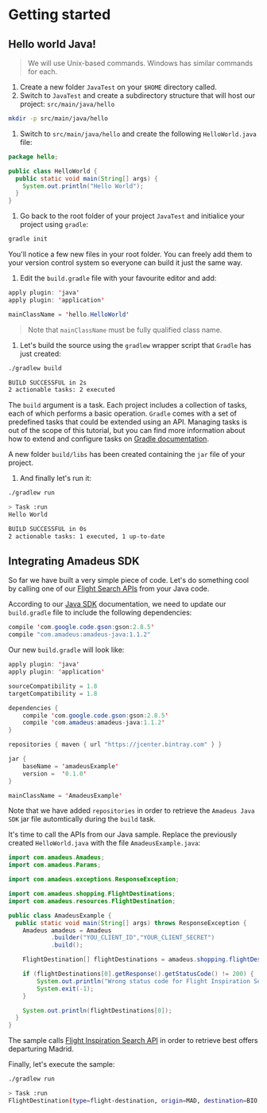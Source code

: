 # Getting started

## Hello world Java!

> We will use Unix-based commands. Windows has similar commands for each.

1. Create a new folder `JavaTest`  on your `$HOME` directory called.
2. Switch to `JavaTest` and create a subdirectory structure that will host our project: `src/main/java/hello` 

```bash
mkdir -p src/main/java/hello
```

1. Switch to `src/main/java/hello` and create the following `HelloWorld.java` file:

```java
package hello;

public class HelloWorld {
  public static void main(String[] args) {
    System.out.println("Hello World");
  }
}
```

1. Go back to the root folder of your project `JavaTest` and initialice your project using `gradle`:

```bash
gradle init
```

You'll notice a few new files in your root folder. You can freely add them to your version control system so everyone can build it just the same way.

1. Edit the `build.gradle` file with your favourite editor and add:

```java
apply plugin: 'java'
apply plugin: 'application'

mainClassName = 'hello.HelloWorld'
```

> Note that `mainClassName` must be fully qualified class name.

1. Let's build the source using the `gradlew` wrapper script that `Gradle` has just created:

```bash
./gradlew build

BUILD SUCCESSFUL in 2s
2 actionable tasks: 2 executed
```

The `build` argument is a task. Each project includes a collection of tasks, each of which performs a basic operation. `Gradle` comes with a set of predefined tasks that could be extended using an API. Managing tasks is out of the scope of this tutorial, but you can find more information about how to extend and configure tasks on [Gradle documentation](https://guides.gradle.org/).

A new folder `build/libs` has been created containing the `jar` file of your project.

1. And finally let's run it:

```bash
./gradlew run

> Task :run
Hello World

BUILD SUCCESSFUL in 0s
2 actionable tasks: 1 executed, 1 up-to-date
```

## Integrating Amadeus SDK

So far we have built a very simple piece of code. Let's do something cool by calling one of our [Flight Search APIs](https://developers.amadeus.com) from your Java code.

According to our [Java SDK](https://github.com/amadeus4dev/amadeus-java) documentation, we need to update our `build.gradle` file to include the following dependencies:

```java
compile 'com.google.code.gson:gson:2.8.5'
compile "com.amadeus:amadeus-java:1.1.2"
```

Our new `build.gradle` will look like:

```java
apply plugin: 'java'
apply plugin: 'application'

sourceCompatibility = 1.8
targetCompatibility = 1.8

dependencies {
    compile 'com.google.code.gson:gson:2.8.5'
    compile 'com.amadeus:amadeus-java:1.1.2'
}

repositories { maven { url "https://jcenter.bintray.com" } }

jar {
    baseName = 'amadeusExample'
    version =  '0.1.0'
}

mainClassName = 'AmadeusExample'
```

Note that we have added `repositories` in order to retrieve the `Amadeus Java SDK` jar file automtically during the `build` task.

It's time to call the APIs from our Java sample. Replace the previously created `HelloWorld.java` with the file `AmadeusExample.java`:

```java
import com.amadeus.Amadeus;
import com.amadeus.Params;

import com.amadeus.exceptions.ResponseException;

import com.amadeus.shopping.FlightDestinations;
import com.amadeus.resources.FlightDestination;

public class AmadeusExample {
  public static void main(String[] args) throws ResponseException {
    Amadeus amadeus = Amadeus
            .builder("YOU_CLIENT_ID","YOUR_CLIENT_SECRET")
            .build();

    FlightDestination[] flightDestinations = amadeus.shopping.flightDestinations.get(Params.with("origin", "MAD"));

    if (flightDestinations[0].getResponse().getStatusCode() != 200) {
        System.out.println("Wrong status code for Flight Inspiration Search: " + flightDestinations[0].getResponse().getStatusCode());
        System.exit(-1);
    }

    System.out.println(flightDestinations[0]);
  }
}
```

The sample calls [Flight Inspiration Search API](https://developers.amadeus.com/self-service/category/203/api-doc/3) in order to retrieve best offers departuring Madrid.

Finally, let's execute the sample:

```bash
./gradlew run

> Task :run
FlightDestination(type=flight-destination, origin=MAD, destination=BIO, departureDate=Sat Nov 17 00:00:00 CET 2018, returnDate=Wed Nov 21 00:00:00 CET 2018, price=FlightDestination.Price(total=92.26))
```

